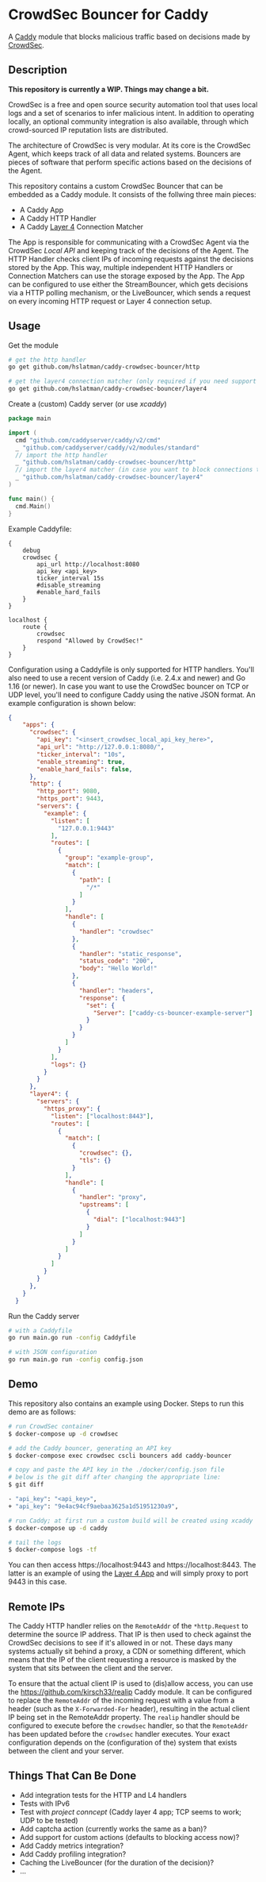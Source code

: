 # CrowdSec Bouncer for Caddy

A [Caddy](https://caddyserver.com/) module that blocks malicious traffic based on decisions made by [CrowdSec](https://crowdsec.net/).

## Description

__This repository is currently a WIP. Things may change a bit.__

CrowdSec is a free and open source security automation tool that uses local logs and a set of scenarios to infer malicious intent. 
In addition to operating locally, an optional community integration is also available, through which crowd-sourced IP reputation lists are distributed.

The architecture of CrowdSec is very modular.
At its core is the CrowdSec Agent, which keeps track of all data and related systems.
Bouncers are pieces of software that perform specific actions based on the decisions of the Agent.

This repository contains a custom CrowdSec Bouncer that can be embedded as a Caddy module.
It consists of the follwing three main pieces:

* A Caddy App
* A Caddy HTTP Handler
* A Caddy [Layer 4](https://github.com/mholt/caddy-l4) Connection Matcher

The App is responsible for communicating with a CrowdSec Agent via the CrowdSec *Local API* and keeping track of the decisions of the Agent.
The HTTP Handler checks client IPs of incoming requests against the decisions stored by the App.
This way, multiple independent HTTP Handlers or Connection Matchers can use the storage exposed by the App.
The App can be configured to use either the StreamBouncer, which gets decisions via a HTTP polling mechanism, or the LiveBouncer, which sends a request on every incoming HTTP request or Layer 4 connection setup.

## Usage

Get the module

```bash
# get the http handler
go get github.com/hslatman/caddy-crowdsec-bouncer/http

# get the layer4 connection matcher (only required if you need support for TCP/UDP level blocking)
go get github.com/hslatman/caddy-crowdsec-bouncer/layer4
```

Create a (custom) Caddy server (or use *xcaddy*)

```go
package main

import (
  cmd "github.com/caddyserver/caddy/v2/cmd"
  _ "github.com/caddyserver/caddy/v2/modules/standard"
  // import the http handler
  _ "github.com/hslatman/caddy-crowdsec-bouncer/http"
  // import the layer4 matcher (in case you want to block connections to layer4 servers using CrowdSec)
  _ "github.com/hslatman/caddy-crowdsec-bouncer/layer4"
)

func main() {
  cmd.Main()
}
```

Example Caddyfile:

```
{
    debug
    crowdsec {
        api_url http://localhost:8080
        api_key <api_key>
        ticker_interval 15s
        #disable_streaming
        #enable_hard_fails
    }
}

localhost {
    route {
        crowdsec
        respond "Allowed by CrowdSec!"
    }
}
```

Configuration using a Caddyfile is only supported for HTTP handlers.
You'll also need to use a recent version of Caddy (i.e. 2.4.x and newer) and Go 1.16 (or newer).
In case you want to use the CrowdSec bouncer on TCP or UDP level, you'll need to configure Caddy using the native JSON format.
An example configuration is shown below:

```json
{   
    "apps": {
      "crowdsec": {
        "api_key": "<insert_crowdsec_local_api_key_here>",
        "api_url": "http://127.0.0.1:8080/",
        "ticker_interval": "10s",
        "enable_streaming": true,
        "enable_hard_fails": false,
      },
      "http": {
        "http_port": 9080,
        "https_port": 9443,
        "servers": {
          "example": {
            "listen": [
              "127.0.0.1:9443"
            ],
            "routes": [
              {
                "group": "example-group",
                "match": [
                  {
                    "path": [
                      "/*"
                    ]
                  }
                ],
                "handle": [
                  {
                    "handler": "crowdsec"
                  },
                  {
                    "handler": "static_response",
                    "status_code": "200",
                    "body": "Hello World!"
                  },
                  {
                    "handler": "headers",
                    "response": {
                      "set": {
                        "Server": ["caddy-cs-bouncer-example-server"]
                      }
                    }
                  }
                ]
              }
            ],
            "logs": {}
          }
        }
      },
      "layer4": {
        "servers": {
          "https_proxy": {
            "listen": ["localhost:8443"],
            "routes": [
              {
                "match": [
                  {
                    "crowdsec": {},
                    "tls": {}
                  }
                ],
                "handle": [
                  {
                    "handler": "proxy",
                    "upstreams": [
                      {
                        "dial": ["localhost:9443"]
                      }
                    ]
                  }
                ]
              }
            ]
          }
        }
      },
    }
  }
```

Run the Caddy server

```bash
# with a Caddyfile
go run main.go run -config Caddyfile 

# with JSON configuration
go run main.go run -config config.json
```

## Demo

This repository also contains an example using Docker.
Steps to run this demo are as follows:

```bash
# run CrowdSec container
$ docker-compose up -d crowdsec

# add the Caddy bouncer, generating an API key
$ docker-compose exec crowdsec cscli bouncers add caddy-bouncer

# copy and paste the API key in the ./docker/config.json file
# below is the git diff after changing the appropriate line:
$ git diff

- "api_key": "<api_key>",
+ "api_key": "9e4ac94cf9aebaa3625a1d51951230a9",

# run Caddy; at first run a custom build will be created using xcaddy
$ docker-compose up -d caddy

# tail the logs
$ docker-compose logs -tf
```

You can then access https://localhost:9443 and https://localhost:8443.
The latter is an example of using the [Layer 4 App](https://github.com/mholt/caddy-l4) and will simply proxy to port 9443 in this case. 

## Remote IPs

The Caddy HTTP handler relies on the `RemoteAddr` of the `*http.Request` to determine the source IP address. 
That IP is then used to check against the CrowdSec decisions to see if it's allowed in or not.
These days many systems actually sit behind a proxy, a CDN or something different, which means that the IP of the client requesting a resource is masked by the system that sits between the client and the server.

To ensure that the actual client IP is used to (dis)allow access, you can use the https://github.com/kirsch33/realip Caddy module.
It can be configured to replace the `RemoteAddr` of the incoming request with a value from a header (such as the `X-Forwarded-For` header), resulting in the actual client IP being set in the RemoteAddr property. 
The `realip` handler should be configured to execute before the `crowdsec` handler, so that the `RemoteAddr` has been updated before the `crowdsec` handler executes.
Your exact configuration depends on the (configuration of the) system that exists between the client and your server.

## Things That Can Be Done

* Add integration tests for the HTTP and L4 handlers
* Tests with IPv6
* Test with *project conncept* (Caddy layer 4 app; TCP seems to work; UDP to be tested)
* Add captcha action (currently works the same as a ban)?
* Add support for custom actions (defaults to blocking access now)?
* Add Caddy metrics integration?
* Add Caddy profiling integration?
* Caching the LiveBouncer (for the duration of the decision)?
* ...
